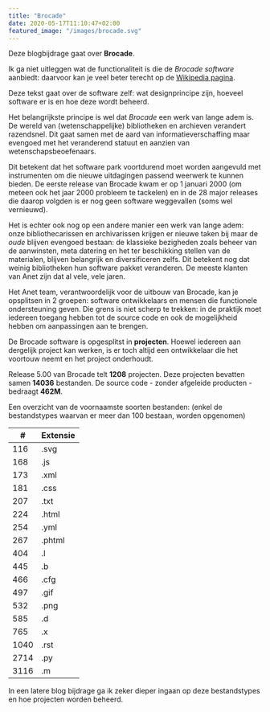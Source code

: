 ```yaml
---
title: "Brocade"
date: 2020-05-17T11:10:47+02:00
featured_image: "/images/brocade.svg"
---
```


Deze blogbijdrage gaat over **Brocade**.

Ik ga niet uitleggen wat de functionaliteit is die de *Brocade software* aanbiedt: daarvoor kan je veel beter terecht op de [Wikipedia pagina](https://en.wikipedia.org/wiki/Brocade_Library_Services "Brocade Library Services").

Deze tekst gaat over de software zelf: wat designprincipe zijn, hoeveel software er is en hoe deze wordt beheerd.

Het belangrijkste principe is wel dat *Brocade* een werk van lange adem is. De wereld van (wetenschappelijke) bibliotheken en archieven verandert razendsnel. Dit gaat samen met de aard van informatieverschaffing maar evengoed met het veranderend statuut en aanzien van wetenschapsbeoefenaars.

Dit betekent dat het software park voortdurend moet worden aangevuld met instrumenten om die nieuwe uitdagingen passend weerwerk te kunnen bieden. De eerste release van Brocade kwam er op 1 januari 2000 (om meteen ook het jaar 2000 probleem te tackelen) en in de 28 major releases die daarop volgden is er nog geen software weggevallen (soms wel vernieuwd).

Het is echter ook nog op een andere manier een werk van lange adem: onze bibliothecarissen en archivarissen krijgen er nieuwe taken bij maar de _oude_ blijven evengoed bestaan: de klassieke bezigheden zoals beheer van de aanwinsten, meta datering en het ter beschikking stellen van de materialen, blijven belangrijk en diversificeren zelfs. Dit betekent nog dat weinig bibliotheken hun software pakket veranderen. De meeste klanten van Anet zijn dat al vele, vele jaren.

Het Anet team, verantwoordelijk voor de uitbouw van Brocade, kan je opsplitsen in 2 groepen: software ontwikkelaars en mensen die functionele ondersteuning geven. Die grens is niet scherp te trekken: in de praktijk moet iedereen toegang hebben tot de source code en ook de mogelijkheid hebben om aanpassingen aan te brengen.

De Brocade software is opgesplitst in **projecten**. Hoewel iedereen aan dergelijk project kan werken, is er toch altijd een ontwikkelaar die het voortouw neemt en het project onderhoudt.

Release 5.00 van Brocade telt **1208** projecten. Deze projecten bevatten samen **14036** bestanden. De source code - zonder afgeleide producten - bedraagt **462M**.

Een overzicht van de voornaamste soorten bestanden: (enkel de bestandstypes waarvan er meer dan 100 bestaan, worden opgenomen)

| #     | Extensie |
|-------|--------------|
|   116 | .svg|
|   168 | .js|
|   173 | .xml|
|   181 | .css|
|   207 | .txt|
|   224 | .html|
|   254 | .yml|
|   267 | .phtml|
|   404 | .l|
|   445 | .b|
|   466 | .cfg|
|   497 | .gif|
|   532 | .png|
|   585 | .d|
|   765 | .x|
|  1040 | .rst|
|  2714 | .py|
|  3116 | .m|

In een latere blog bijdrage ga ik zeker dieper ingaan op deze bestandstypes en hoe projecten worden beheerd.

